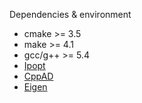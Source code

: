 Dependencies & environment
* cmake >= 3.5
* make >= 4.1
* gcc/g++ >= 5.4
* [Ipopt](https://projects.coin-or.org/Ipopt)
* [CppAD](https://www.coin-or.org/CppAD/)
* [Eigen](http://eigen.tuxfamily.org/index.php?title=Main_Page)